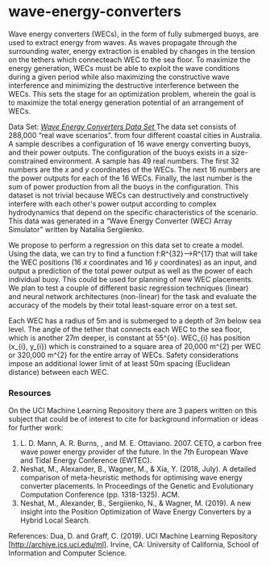 # wave-energy-converters

Wave energy converters (WECs), in the form of fully submerged buoys, are used to extract energy from waves. As waves propagate through the surrounding water, energy extraction is enabled by changes in the tension on the tethers which connecteach WEC to the sea floor. To maximize the energy generation, WECs must be able to exploit the wave conditions during a given period while also maximizing the constructive wave interference and minimizing the destructive interference between the WECs. This sets the stage for an optimization problem, wherein the goal is to maximize the total energy generation potential of an arrangement of WECs.

Data Set: <a href = "https://archive.ics.uci.edu/ml/datasets/Wave+Energy+Converters"><i> Wave Energy Converters Data Set </i></a>
The data set consists of 288,000 “real wave scenarios”. from four different coastal cities in Australia. A sample describes a configuration of 16 wave energy converting buoys, and their power outputs. The configuration of the buoys exists in a size-constrained environment. A sample has 49 real numbers. The first 32 numbers are the <i>x</i> and <i>y</i> coordinates of the WECs. The next 16 numbers are the power outputs for each of the 16 WECs. Finally, the last number is the sum of power production from all the buoys in the configuration. This dataset is not trivial because WECs can destructively and constructively
interfere with each other's power output according to complex hydrodynamics that depend on the specific characteristics of the scenario. This data was generated in a “Wave Energy Converter (WEC) Array Simulator” written by Nataliia Sergiienko.

We propose to perform a regression on this data set to create a model. Using the
data, we can try to find a function f:R^{32}⟶R^{17} that will take the WEC positions (16 <i>x</i> coordinates and 16 <i>y</i> coordinates) as an input, and output a prediction of the total power output as well as the power of each individual buoy. This could be used for planning of new WEC placements. We plan to test a couple of different basic regression techniques (linear) and neural network architectures (non-linear) for the task and evaluate the accuracy of the models by their total least-square error on a test set.

Each WEC has a radius of 5m and is submerged to a depth of 3m below sea level. The angle of the tether that connects each WEC to the sea floor, which is another 27m deeper, is constant at 55^{o}. WEC_{i} has position (x_{i}, y_{i}) which is constrained to a square area of 20,000 m^{2} per WEC or 320,000 m^{2} for the entire array of WECs. Safety considerations impose an additional lower limit of at least 50m spacing (Euclidean distance) between each
WEC.

### Resources
On the UCI Machine Learning Repository there are 3 papers written on this subject that could be of interest to cite for background information or ideas for further work:
1. L. D. Mann, A. R. Burns, , and M. E. Ottaviano. 2007. CETO, a carbon free wave power energy provider of the future. In the 7th European Wave and Tidal Energy Conference (EWTEC).
2. Neshat, M., Alexander, B., Wagner, M., & Xia, Y. (2018, July). A detailed comparison of meta-heuristic methods for optimising wave energy converter placements. In Proceedings of the Genetic and Evolutionary Computation Conference (pp. 1318-1325). ACM.
3. Neshat, M., Alexander, B., Sergiienko, N., & Wagner, M. (2019). A new insight into the Position Optimization of Wave Energy Converters by a Hybrid Local Search.

References:
Dua, D. and Graff, C. (2019). UCI Machine Learning Repository
[http://archive.ics.uci.edu/ml]. Irvine, CA: University of California, School of
Information and Computer Science.
